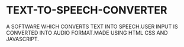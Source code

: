 # TEXT-TO-SPEECH-CONVERTER
A SOFTWARE WHICH CONVERTS TEXT INTO SPEECH.USER INPUT IS CONVERTED INTO AUDIO FORMAT.MADE USING HTML CSS AND JAVASCRIPT.
